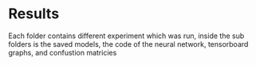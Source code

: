 # Results
Each folder contains different experiment which was run, inside the sub folders is the saved models, the code of the neural network, tensorboard graphs, and confustion matricies
